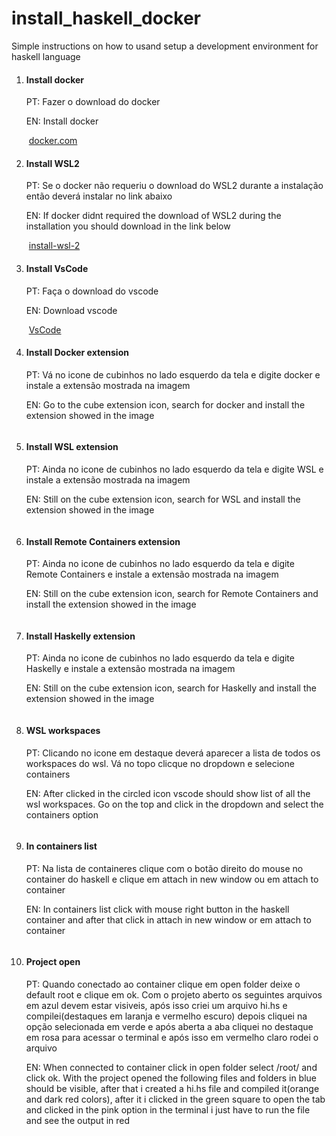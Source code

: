 # install_haskell_docker
Simple instructions on how to usand setup a development environment for haskell language

<ol>
    <li>
        <h4>Install docker</h4>
        <p>PT: Fazer o download do docker</p>
        <p>EN: Install docker</p>
        <img src="https://github.com/KevinDaSilvaS/install_haskell_docker/blob/master/images/docker.jpg" alt="">
        <a href="https://www.docker.com/">docker.com </a>
    </li>
    
 <li>
        <h4>Install WSL2</h4>
        <p>PT: Se o docker não requeriu o download do WSL2 durante a instalação então deverá instalar no link abaixo</p>
        <p>EN: If docker didnt required the download of WSL2 during the installation you should download in the link below</p>
        <img src="https://github.com/KevinDaSilvaS/install_haskell_docker/blob/master/images/wsl2.png" alt="">
        <a href="https://docs.microsoft.com/pt-br/windows/wsl/install-win10#step-2---update-to-wsl-2">install-wsl-2 </a>
    </li>
    
   <li>
        <h4>Install VsCode</h4>
        <p>PT: Faça o download do vscode</p>
        <p>EN: Download vscode</p>
        <img src="https://github.com/KevinDaSilvaS/install_haskell_docker/blob/master/images/vscode.png" alt="">
        <a href="https://code.visualstudio.com/">VsCode </a>
    </li>
    
   <li>
        <h4>Install Docker extension</h4>
        <p>PT: Vá no icone de cubinhos no lado esquerdo da tela e digite docker e instale a extensão mostrada na imagem</p>
        <p>EN: Go to the cube extension icon, search for docker and install the extension showed in the image</p>
        <img src="https://github.com/KevinDaSilvaS/install_haskell_docker/blob/master/images/docker_extension.jpg" alt="">
    </li>
    
   <li>
        <h4>Install WSL extension</h4>
        <p>PT: Ainda no icone de cubinhos no lado esquerdo da tela e digite WSL e instale a extensão mostrada na imagem</p>
        <p>EN: Still on the cube extension icon, search for WSL and install the extension showed in the image</p>
        <img src="https://github.com/KevinDaSilvaS/install_haskell_docker/blob/master/images/wsl_extension.jpg" alt="">
    </li>
    
   <li>
        <h4>Install Remote Containers extension</h4>
        <p>PT: Ainda no icone de cubinhos no lado esquerdo da tela e digite Remote Containers e instale a extensão mostrada na imagem</p>
        <p>EN: Still on the cube extension icon, search for Remote Containers and install the extension showed in the image</p>
        <img src="https://github.com/KevinDaSilvaS/install_haskell_docker/blob/master/images/containers_extension.jpg" alt="">
    </li>
    
   <li>
        <h4>Install Haskelly extension</h4>
        <p>PT: Ainda no icone de cubinhos no lado esquerdo da tela e digite Haskelly e instale a extensão mostrada na imagem</p>
        <p>EN: Still on the cube extension icon, search for Haskelly and install the extension showed in the image</p>
        <img src="https://github.com/KevinDaSilvaS/install_haskell_docker/blob/master/images/haskelly_extension.jpg" alt="">
    </li>
    
   <li>
        <h4>WSL workspaces</h4>
        <p>PT: Clicando no icone em destaque deverá aparecer a lista de todos os workspaces do wsl. Vá no topo clicque no dropdown e selecione containers</p>
        <p>EN: After clicked in the circled icon vscode should show list of all the wsl workspaces. Go on the top and click in the dropdown and select the containers option</p>
        <img src="https://github.com/KevinDaSilvaS/install_haskell_docker/blob/master/images/containers_list.jpg" alt="">
    </li>
    
   <li>
        <h4>In containers list</h4>
        <p>PT: Na lista de containeres clique com o botão direito do mouse no container do haskell e clique em attach in new window ou em attach to container</p>
        <p>EN: In containers list click with mouse right button in the haskell container and after that click in attach in new window or em attach to container</p>
        <img src="https://github.com/KevinDaSilvaS/install_haskell_docker/blob/master/images/open_container.jpg" alt="">
    </li>
    
   <li>
        <h4>Project open</h4>
        <p>PT: Quando conectado ao container clique em  open folder deixe o default root e clique em ok. Com o projeto aberto os seguintes arquivos em azul devem estar visiveis, após isso criei um arquivo hi.hs e compilei(destaques em laranja e vermelho escuro) depois cliquei na opção selecionada em verde e após aberta a aba cliquei no destaque em rosa para acessar o terminal e após isso em vermelho claro rodei o arquivo</p>
        <p>EN: When connected to container click in open folder select /root/ and click ok. With the project opened the following files and folders in blue should be visible, after that i created a hi.hs file and compiled it(orange and dark red colors), after it i clicked in the green square to open the tab and clicked in the pink option in the terminal i just have to run the file and see the output in red</p>
        <img src="https://github.com/KevinDaSilvaS/install_haskell_docker/blob/master/images/projetoaberto.jpg" alt="">
    </li>
